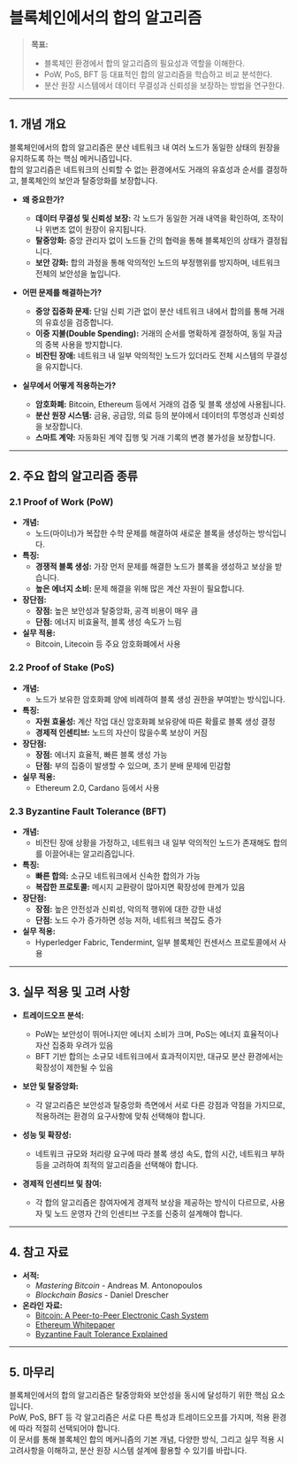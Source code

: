 # 블록체인에서의 합의 알고리즘

> **목표:**  
> - 블록체인 환경에서 합의 알고리즘의 필요성과 역할을 이해한다.  
> - PoW, PoS, BFT 등 대표적인 합의 알고리즘을 학습하고 비교 분석한다.  
> - 분산 원장 시스템에서 데이터 무결성과 신뢰성을 보장하는 방법을 연구한다.

---

## 1. 개념 개요

블록체인에서의 합의 알고리즘은 분산 네트워크 내 여러 노드가 동일한 상태의 원장을 유지하도록 하는 핵심 메커니즘입니다.  
합의 알고리즘은 네트워크의 신뢰할 수 없는 환경에서도 거래의 유효성과 순서를 결정하고, 블록체인의 보안과 탈중앙화를 보장합니다.

- **왜 중요한가?**  
  - **데이터 무결성 및 신뢰성 보장:** 각 노드가 동일한 거래 내역을 확인하여, 조작이나 위변조 없이 원장이 유지됩니다.  
  - **탈중앙화:** 중앙 관리자 없이 노드들 간의 협력을 통해 블록체인의 상태가 결정됩니다.  
  - **보안 강화:** 합의 과정을 통해 악의적인 노드의 부정행위를 방지하며, 네트워크 전체의 보안성을 높입니다.

- **어떤 문제를 해결하는가?**  
  - **중앙 집중화 문제:** 단일 신뢰 기관 없이 분산 네트워크 내에서 합의를 통해 거래의 유효성을 검증합니다.  
  - **이중 지불(Double Spending):** 거래의 순서를 명확하게 결정하여, 동일 자금의 중복 사용을 방지합니다.  
  - **비잔틴 장애:** 네트워크 내 일부 악의적인 노드가 있더라도 전체 시스템의 무결성을 유지합니다.

- **실무에서 어떻게 적용하는가?**  
  - **암호화폐:** Bitcoin, Ethereum 등에서 거래의 검증 및 블록 생성에 사용됩니다.  
  - **분산 원장 시스템:** 금융, 공급망, 의료 등의 분야에서 데이터의 투명성과 신뢰성을 보장합니다.  
  - **스마트 계약:** 자동화된 계약 집행 및 거래 기록의 변경 불가성을 보장합니다.

---

## 2. 주요 합의 알고리즘 종류

### 2.1 Proof of Work (PoW)
- **개념:**  
  - 노드(마이너)가 복잡한 수학 문제를 해결하여 새로운 블록을 생성하는 방식입니다.
- **특징:**  
  - **경쟁적 블록 생성:** 가장 먼저 문제를 해결한 노드가 블록을 생성하고 보상을 받습니다.  
  - **높은 에너지 소비:** 문제 해결을 위해 많은 계산 자원이 필요합니다.
- **장단점:**  
  - **장점:** 높은 보안성과 탈중앙화, 공격 비용이 매우 큼  
  - **단점:** 에너지 비효율적, 블록 생성 속도가 느림
- **실무 적용:**  
  - Bitcoin, Litecoin 등 주요 암호화폐에서 사용

### 2.2 Proof of Stake (PoS)
- **개념:**  
  - 노드가 보유한 암호화폐 양에 비례하여 블록 생성 권한을 부여받는 방식입니다.
- **특징:**  
  - **자원 효율성:** 계산 작업 대신 암호화폐 보유량에 따른 확률로 블록 생성 결정  
  - **경제적 인센티브:** 노드의 자산이 많을수록 보상이 커짐
- **장단점:**  
  - **장점:** 에너지 효율적, 빠른 블록 생성 가능  
  - **단점:** 부의 집중이 발생할 수 있으며, 초기 분배 문제에 민감함
- **실무 적용:**  
  - Ethereum 2.0, Cardano 등에서 사용

### 2.3 Byzantine Fault Tolerance (BFT)
- **개념:**  
  - 비잔틴 장애 상황을 가정하고, 네트워크 내 일부 악의적인 노드가 존재해도 합의를 이끌어내는 알고리즘입니다.
- **특징:**  
  - **빠른 합의:** 소규모 네트워크에서 신속한 합의가 가능  
  - **복잡한 프로토콜:** 메시지 교환량이 많아지면 확장성에 한계가 있음
- **장단점:**  
  - **장점:** 높은 안전성과 신뢰성, 악의적 행위에 대한 강한 내성  
  - **단점:** 노드 수가 증가하면 성능 저하, 네트워크 복잡도 증가
- **실무 적용:**  
  - Hyperledger Fabric, Tendermint, 일부 블록체인 컨센서스 프로토콜에서 사용

---

## 3. 실무 적용 및 고려 사항

- **트레이드오프 분석:**  
  - PoW는 보안성이 뛰어나지만 에너지 소비가 크며, PoS는 에너지 효율적이나 자산 집중화 우려가 있음  
  - BFT 기반 합의는 소규모 네트워크에서 효과적이지만, 대규모 분산 환경에서는 확장성이 제한될 수 있음

- **보안 및 탈중앙화:**  
  - 각 알고리즘은 보안성과 탈중앙화 측면에서 서로 다른 강점과 약점을 가지므로, 적용하려는 환경의 요구사항에 맞춰 선택해야 합니다.

- **성능 및 확장성:**  
  - 네트워크 규모와 처리량 요구에 따라 블록 생성 속도, 합의 시간, 네트워크 부하 등을 고려하여 최적의 알고리즘을 선택해야 합니다.

- **경제적 인센티브 및 참여:**  
  - 각 합의 알고리즘은 참여자에게 경제적 보상을 제공하는 방식이 다르므로, 사용자 및 노드 운영자 간의 인센티브 구조를 신중히 설계해야 합니다.

---

## 4. 참고 자료

- **서적:**  
  - _Mastering Bitcoin_ - Andreas M. Antonopoulos  
  - _Blockchain Basics_ - Daniel Drescher
- **온라인 자료:**  
  - [Bitcoin: A Peer-to-Peer Electronic Cash System](https://bitcoin.org/bitcoin.pdf)  
  - [Ethereum Whitepaper](https://ethereum.org/en/whitepaper/)  
  - [Byzantine Fault Tolerance Explained](https://www.infoq.com/articles/byzantine-fault-tolerance/)

---

## 5. 마무리

블록체인에서의 합의 알고리즘은 탈중앙화와 보안성을 동시에 달성하기 위한 핵심 요소입니다.  
PoW, PoS, BFT 등 각 알고리즘은 서로 다른 특성과 트레이드오프를 가지며, 적용 환경에 따라 적절히 선택되어야 합니다.  
이 문서를 통해 블록체인 합의 메커니즘의 기본 개념, 다양한 방식, 그리고 실무 적용 시 고려사항을 이해하고, 분산 원장 시스템 설계에 활용할 수 있기를 바랍니다.